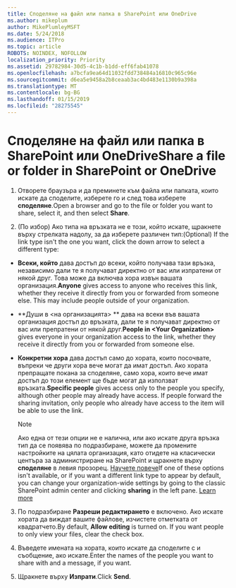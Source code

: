```yaml
---
title: Споделяне на файл или папка в SharePoint или OneDrive
ms.author: mikeplum
author: MikePlumleyMSFT
ms.date: 5/24/2018
ms.audience: ITPro
ms.topic: article
ROBOTS: NOINDEX, NOFOLLOW
localization_priority: Priority
ms.assetid: 29782984-30d5-4c1b-b1dd-eff6fab41078
ms.openlocfilehash: a7bcfa9ea64d11032fdd738484a16810c965c96e
ms.sourcegitcommit: d6ea5e9458a2b8ceaab3ac4bd483e1130b9a398a
ms.translationtype: MT
ms.contentlocale: bg-BG
ms.lasthandoff: 01/15/2019
ms.locfileid: "28275545"
---
```

# <a name="share-a-file-or-folder-in-sharepoint-or-onedrive"></a><span data-ttu-id="f7474-102">Споделяне на файл или папка в SharePoint или OneDrive</span><span class="sxs-lookup"><span data-stu-id="f7474-102">Share a file or folder in SharePoint or OneDrive</span></span>

1. <span data-ttu-id="f7474-103">Отворете браузъра и да преминете към файла или папката, които искате да споделите, изберете го и след това изберете **споделяне**.</span><span class="sxs-lookup"><span data-stu-id="f7474-103">Open a browser and go to the file or folder you want to share, select it, and then select **Share**.</span></span> 
    
2. <span data-ttu-id="f7474-104">(По избор) Ако типа на връзката не е този, който искате, щракнете върху стрелката надолу, за да изберете различен тип:</span><span class="sxs-lookup"><span data-stu-id="f7474-104">(Optional) If the link type isn't the one you want, click the down arrow to select a different type:</span></span>
    
  - <span data-ttu-id="f7474-p101">**Всеки, който** дава достъп до всеки, който получава тази връзка, независимо дали те я получават директно от вас или изпратени от някой друг. Това може да включва хора извън вашата организация.</span><span class="sxs-lookup"><span data-stu-id="f7474-p101">**Anyone** gives access to anyone who receives this link, whether they receive it directly from you or forwarded from someone else. This may include people outside of your organization.</span></span> 
    
  - <span data-ttu-id="f7474-107">\*\*Души в \<на организацията\> \*\* дава на всеки във вашата организация достъп до връзката, дали те я получават директно от вас или препратени от някой друг.</span><span class="sxs-lookup"><span data-stu-id="f7474-107">**People in \<Your Organization\>** gives everyone in your organization access to the link, whether they receive it directly from you or forwarded from someone else.</span></span> 
    
  - <span data-ttu-id="f7474-p102">**Конкретни хора** дава достъп само до хората, които посочвате, въпреки че други хора вече могат да имат достъп. Ако хората препращате покана за споделяне, само хора, които вече имат достъп до този елемент ще бъде могат да използват връзката.</span><span class="sxs-lookup"><span data-stu-id="f7474-p102">**Specific people** gives access only to the people you specify, although other people may already have access. If people forward the sharing invitation, only people who already have access to the item will be able to use the link.</span></span> 
    
    > [!NOTE]
    > <span data-ttu-id="f7474-p103">Ако една от тези опции не е налична, или ако искате друга връзка тип да се появява по подразбиране, можете да промените настройките на цялата организация, като отидете на класически центъра за администриране на SharePoint и щракнете върху **споделяне** в левия прозорец. [Научете повече](https://go.microsoft.com/fwlink/?linkid=866426)</span><span class="sxs-lookup"><span data-stu-id="f7474-p103">If one of these options isn't available, or if you want a different link type to appear by default, you can change your organization-wide settings by going to the classic SharePoint admin center and clicking **sharing** in the left pane. [Learn more](https://go.microsoft.com/fwlink/?linkid=866426)</span></span>
  
3. <span data-ttu-id="f7474-p104">По подразбиране **Разреши редактирането** е включено. Ако искате хората да виждат вашите файлове, изчистете отметката от квадратчето.</span><span class="sxs-lookup"><span data-stu-id="f7474-p104">By default, **Allow editing** is turned on. If you want people to only view your files, clear the check box.</span></span> 
    
4. <span data-ttu-id="f7474-114">Въведете имената на хората, които искате да споделите с и съобщение, ако искате.</span><span class="sxs-lookup"><span data-stu-id="f7474-114">Enter the names of the people you want to share with and a message, if you want.</span></span>
    
5. <span data-ttu-id="f7474-115">Щракнете върху **Изпрати**.</span><span class="sxs-lookup"><span data-stu-id="f7474-115">Click **Send**.</span></span> 
    

